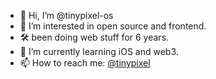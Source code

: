 - 👋 Hi, I’m @tinypixel-os
- 👀 I’m interested in open source and frontend.
- 🛠️ been doing web stuff for 6 years.
- 🌱 I’m currently learning iOS and web3.
- 📫 How to reach me: [@tinypixel](https://twitter.com/tinypixel_)

<!---
tinypixel-os/tinypixel-os is a ✨ special ✨ repository because its `README.md` (this file) appears on your GitHub profile.
You can click the Preview link to take a look at your changes.
--->
